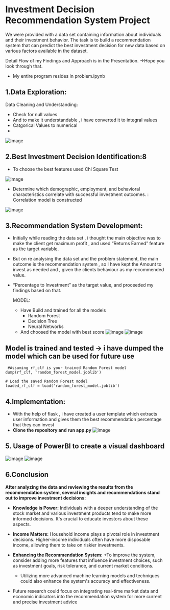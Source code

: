 # **Investment Decision Recommendation System Project**

We were provided with a data set containing information about individuals and their investment behavior.
The task is to build a recommendation system that can predict the best investment decision for new data based on various factors available in the dataset.

Detail Flow of my Findings and Approach is in the Presentation. ->Hope you look through that.

* My entire program resides in problem.ipynb


## 1.Data Exploration:

Data Cleaning and Understanding:
* Check for null values
* And to make it understandable , i have converted it to integral values
* Catgorical Values to numerical
* 
![image](https://github.com/Mahizha-N-S/Buckman_data_analysis/assets/102713447/3a433ab0-860a-429c-85da-7130f6cbfd54)

## 2.Best Investment Decision Identification:8 

* To choose the best features used Chi Square Test

![image](https://github.com/Mahizha-N-S/Buckman_data_analysis/assets/102713447/c3b20607-3f48-4ed0-85b8-ebaaac23da35)

* Determine which demographic, employment, and behavioral characteristics correlate with 
successful investment outcomes. : Correlation model is constructed

![image](https://github.com/Mahizha-N-S/Buckman_data_analysis/assets/102713447/aba08608-d101-41e5-889e-fda0ba1df3fe)

## 3.Recommendation System Development:
* Initially while reading the data set , i thought the main objective was to make the client get maximum profit , and used “Returns Earned” feature as the target variable.
* But on re analysing the data set and the problem statement, the main outcome is the recommendation system , so I have kept the Amount to invest as needed and , given the clients behaviour as my recommended value.
* “Percentage to Investment” as the target value, and proceeded my findings based on that.

  MODEL:
  * Have Build and trained for all the models
      + Random Forest
      + Decision Tree
      + Neural Networks
  * And choosed the model with best score
    ![image](https://github.com/Mahizha-N-S/Buckman_data_analysis/assets/102713447/b88d7698-0504-4d09-abb9-21ad92ad684a)
![image](https://github.com/Mahizha-N-S/Buckman_data_analysis/assets/102713447/7088b275-17f0-41ba-ae30-56509fb6c8f8)

## Model is trained and tested -> i have dumped the model which can be used for future use
```
 #Assuming rf_clf is your trained Random Forest model
dump(rf_clf, 'random_forest_model.joblib')

# Load the saved Random Forest model
loaded_rf_clf = load('random_forest_model.joblib')
```

## 4.Implementation:
* With the help of flask , i have created a user template which extracts user information and gives them the best recommendation percentage that they can invest
* **Clone the repository and run app.py**
  ![image](https://github.com/Mahizha-N-S/Buckman_data_analysis/assets/102713447/28360fa0-5493-4954-99b0-c2904c1cb928)


## 5. Usage of PowerBI to create a visual dashboard
![image](https://github.com/Mahizha-N-S/Buckman_data_analysis/assets/102713447/eb850346-7e59-461a-8bac-abe0fa114490)
![image](https://github.com/Mahizha-N-S/Buckman_data_analysis/assets/102713447/a806430d-708f-42cc-a1ec-ac2f7867f302)

## 6.Conclusion
**After analyzing the data and reviewing the results from the recommendation system, several insights and recommendations stand out to improve investment decisions:**

* **Knowledge is Power:** Individuals with a deeper understanding of the stock market and various investment products tend to make more informed decisions. It's crucial to educate investors about these aspects.
* **Income Matters:** Household income plays a pivotal role in investment decisions. Higher-income individuals often have more disposable income, allowing them to take on riskier investments.  
* **Enhancing the Recommendation System:**
    +To improve the system, consider adding more features that influence investment choices, such as investment goals, risk tolerance, and current market conditions.
    + Utilizing more advanced machine learning models and techniques could also enhance the system's accuracy and effectiveness.

* Future research could focus on integrating real-time market data and economic indicators into the recommendation system for more current and precise investment advice











